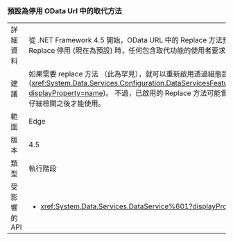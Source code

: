 ### <a name="the-replace-method-in-odata-urls-is-disabled-by-default"></a>預設為停用 OData Url 中的取代方法

|   |   |
|---|---|
|詳細資料|從 .NET Framework 4.5 開始，OData URL 中的 Replace 方法預設為停用。 當 OData Replace 停用 (現在為預設) 時，任何包含取代功能的使用者要求 (不常見) 將會失敗。|
|建議|如果需要 replace 方法 （此為罕見），就可以重新啟用透過組態設定 (<xref:System.Data.Services.Configuration.DataServicesFeaturesSection.ReplaceFunction?displayProperty=name>)。 不過，已啟用的 Replace 方法可能會有資訊安全漏洞，因此只有在仔細檢閱之後才能使用。|
|範圍|Edge|
|版本|4.5|
|類型|執行階段|
|受影響的 API|<ul><li><xref:System.Data.Services.DataService%601?displayProperty=nameWithType></li></ul>|


